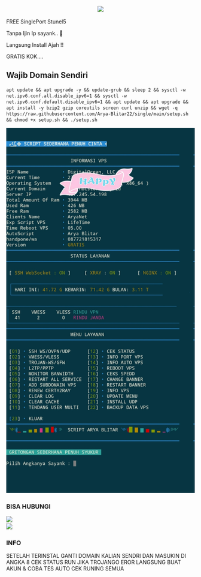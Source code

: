 <p align="center">
<img src="https://readme-typing-svg.herokuapp.com?color=%2336BCF7&center=true&vCenter=true&lines=H+A+P+P+Y+++N+E+W+++Y+Y+E+A+R++2025" />
</p>

FREE SinglePort Stunel5

Tanpa Ijin Ip sayank.. 🤣

Langsung Install Ajah !!

GRATIS KOK....

## Wajib Domain Sendiri

````
apt update && apt upgrade -y && update-grub && sleep 2 && sysctl -w net.ipv6.conf.all.disable_ipv6=1 && sysctl -w net.ipv6.conf.default.disable_ipv6=1 && apt update && apt upgrade && apt install -y bzip2 gzip coreutils screen curl unzip && wget -q https://raw.githubusercontent.com/Arya-Blitar22/single/main/setup.sh && chmod +x setup.sh && ./setup.sh
````


![logo](https://raw.githubusercontent.com/Arya-Blitar22/single/main/scp3.png)

### BISA HUBUNGI
<a href="https://t.me/AryaBlitar" target=”_blank”><img src="https://img.shields.io/static/v1?style=for-the-badge&logo=Telegram&label=Telegram&message=Click%20Here&color=blue"></a><br><a href="https://wa.me/6281931615811" target=”_blank”><img src="https://img.shields.io/static/v1?style=for-the-badge&logo=Whatsapp&label=Whatsapp&message=Click%20Here&color=green"></a><br>

### INFO

SETELAH TERINSTAL GANTI DOMAIN KALIAN SENDRI DAN MASUKIN DI ANGKA 8
CEK STATUS RUN JIKA TROJANGO EROR LANGSUNG BUAT AKUN & COBA TES AUTO CEK RUNING SEMUA
